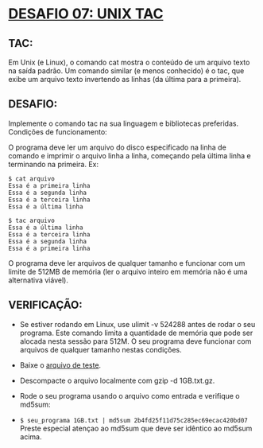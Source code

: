 # [DESAFIO 07: UNIX TAC](https://osprogramadores.com/desafios/d07/)

## TAC:
Em Unix (e Linux), o comando cat mostra o conteúdo de um arquivo texto na saída padrão. Um comando similar (e menos conhecido) é o tac, que exibe um arquivo texto invertendo as linhas (da última para a primeira).

## DESAFIO: 
Implemente o comando tac na sua linguagem e bibliotecas preferidas. Condições de funcionamento:

O programa deve ler um arquivo do disco especificado na linha de comando e imprimir o arquivo linha a linha, começando pela última linha e terminando na primeira. Ex:
```
$ cat arquivo
Essa é a primeira linha
Essa é a segunda linha
Essa é a terceira linha
Essa é a última linha

$ tac arquivo
Essa é a última linha
Essa é a terceira linha
Essa é a segunda linha
Essa é a primeira linha
```

O programa deve ler arquivos de qualquer tamanho e funcionar com um limite de 512MB de memória (ler o arquivo inteiro em memória não é uma alternativa viável).

## VERIFICAÇÃO:
* Se estiver rodando em Linux, use ulimit -v 524288 antes de rodar o seu programa. Este comando limita a quantidade de memória que pode ser alocada nesta sessão para 512M. O seu programa deve funcionar com arquivos de qualquer tamanho nestas condições.

* Baixe o [arquivo de teste](https://osprogramadores.com/files/d07/1GB.txt.gz).
* Descompacte o arquivo localmente com gzip -d 1GB.txt.gz.

* Rode o seu programa usando o arquivo como entrada e verifique o md5sum:

* `$ seu_programa 1GB.txt | md5sum
2b4fd25f11d75c285ec69ecac420bd07`
Preste especial atençao ao md5sum que deve ser idêntico ao md5sum acima.
